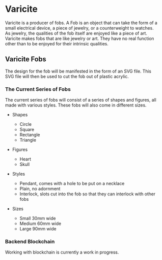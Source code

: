 # Varicite

Varicite is a producer of fobs. 
A Fob is an object that can take the form of a small electrical device, a piece of jewelry, or a counterweight to watches. As jewelry, the qualities of the fob itself are enjoyed like a piece of art. Varicite makes fobs that are like jewelry or art. They have no real function other than to be enjoyed for their intrinsic qualities.

## Varicite Fobs

The design for the fob will be manifested in the form of an SVG file.
This SVG file will then be used to cut the fob out of plastic acrylic.

### The Current Series of Fobs

The current series of fobs will consist of a series of shapes and figures, all made with various styles. These fobs will also come in different sizes.

* Shapes
  * Circle
  * Square
  * Rectangle
  * Triangle

* Figures
  * Heart
  * Skull

* Styles
  * Pendant, comes with a hole to be put on a necklace
  * Plain, no adornment
  * Interlock, slots cut into the fob so that they can interlock with other fobs

* Sizes
  * Small 30mm wide
  * Medium 60mm wide
  * Large 90mm wide

### Backend Blockchain

Working with blockchain is currently a work in progress.

